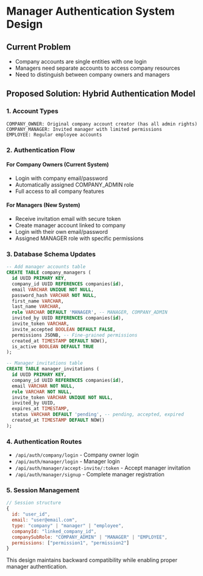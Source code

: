 # Manager Authentication System Design

## Current Problem
- Company accounts are single entities with one login
- Managers need separate accounts to access company resources
- Need to distinguish between company owners and managers

## Proposed Solution: Hybrid Authentication Model

### 1. Account Types
```
COMPANY_OWNER: Original company account creator (has all admin rights)
COMPANY_MANAGER: Invited manager with limited permissions
EMPLOYEE: Regular employee accounts
```

### 2. Authentication Flow

#### For Company Owners (Current System)
- Login with company email/password
- Automatically assigned COMPANY_ADMIN role
- Full access to all company features

#### For Managers (New System)  
- Receive invitation email with secure token
- Create manager account linked to company
- Login with their own email/password
- Assigned MANAGER role with specific permissions

### 3. Database Schema Updates
```sql
-- Add manager accounts table
CREATE TABLE company_managers (
  id UUID PRIMARY KEY,
  company_id UUID REFERENCES companies(id),
  email VARCHAR UNIQUE NOT NULL,
  password_hash VARCHAR NOT NULL, 
  first_name VARCHAR,
  last_name VARCHAR,
  role VARCHAR DEFAULT 'MANAGER', -- MANAGER, COMPANY_ADMIN
  invited_by UUID REFERENCES companies(id),
  invite_token VARCHAR,
  invite_accepted BOOLEAN DEFAULT FALSE,
  permissions JSONB, -- Fine-grained permissions
  created_at TIMESTAMP DEFAULT NOW(),
  is_active BOOLEAN DEFAULT TRUE
);

-- Manager invitations table
CREATE TABLE manager_invitations (
  id UUID PRIMARY KEY,
  company_id UUID REFERENCES companies(id),
  email VARCHAR NOT NULL,
  role VARCHAR NOT NULL,
  invite_token VARCHAR UNIQUE NOT NULL,
  invited_by UUID,
  expires_at TIMESTAMP,
  status VARCHAR DEFAULT 'pending', -- pending, accepted, expired
  created_at TIMESTAMP DEFAULT NOW()
);
```

### 4. Authentication Routes
- `/api/auth/company/login` - Company owner login
- `/api/auth/manager/login` - Manager login  
- `/api/auth/manager/accept-invite/:token` - Accept manager invitation
- `/api/auth/manager/signup` - Complete manager registration

### 5. Session Management
```javascript
// Session structure
{
  id: "user_id",
  email: "user@email.com", 
  type: "company" | "manager" | "employee",
  companyId: "linked_company_id",
  companySubRole: "COMPANY_ADMIN" | "MANAGER" | "EMPLOYEE",
  permissions: ["permission1", "permission2"]
}
```

This design maintains backward compatibility while enabling proper manager authentication.